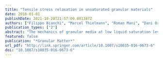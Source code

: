 ```yaml
---
title: "Tensile stress relaxation in unsaturated granular materials"
date: 2016-01-01
publishDate: 2021-10-28T21:57:09.081387Z
authors: ["Filippo Bianchi", "Marcel Thielmann", "Roman Mani", "Dani Or", "Hans Jürgen Herrmann"]
publication_types: ["2"]
abstract: "The mechanics of granular media at low liquid saturation levels remain poorly understood. Macroscopic mechanical properties are affected by microscale forces and processes, such as capillary forces, i"
featured: false
publication: "*Granular Matter*"
url_pdf: "http://link.springer.com/article/10.1007/s10035-016-0673-6"
doi: "10.1007/s10035-016-0673-6"
---
```


